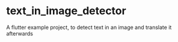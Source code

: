 # text_in_image_detector

A flutter example project, to detect text in an image and translate it afterwards